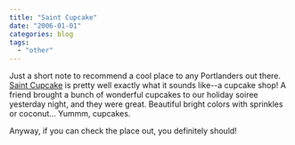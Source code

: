 ```yaml
---
title: "Saint Cupcake"
date: "2006-01-01"
categories: blog
tags:
  - "other"
---
```


Just a short note to recommend a cool place to any Portlanders out there. [Saint Cupcake](http://www.saintcupcake.com/) is pretty well exactly what it sounds like--a cupcake shop! A friend brought a bunch of wonderful cupcakes to our holiday soiree yesterday night, and they were great. Beautiful bright colors with sprinkles or coconut... Yummm, cupcakes.



Anyway, if you can check the place out, you definitely should!

